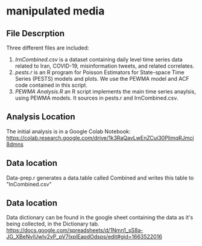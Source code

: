 # manipulated media

## File Descrption

Three different files are included:
 1. *IrnCombined.csv* is a dataset containing daily level time series data related to Iran, COVID-19, misinformation tweets, and related correlates.
 2. *pests.r* is an R program for Poisson Estimators for State-space Time Series (PESTS) models and plots. We use the PEWMA model and ACF code contained in this script.
 3. *PEWMA Analysis.R* an R script implements the main time series anaylsis, using PEWMA models. It sources in pests.r and IrnCombined.csv.

## Analysis Location
The initial analysis is in a Google Colab Notebook: https://colab.research.google.com/drive/1k3RaQavLwEnZCui30PlimqRJmcj8dmns

## Data location
Data-prep.r generates a data.table called Combined and writes this table to "InCombined.csv" 

## Data location
Data dictionary can be found in the google sheet containing the data as it's being collected, in the Dictionary tab.
https://docs.google.com/spreadsheets/d/1Nmn1_sS8a-JG_XBeNvlUwIv2vP_pV7IxplEapdOdsps/edit#gid=1663522016
